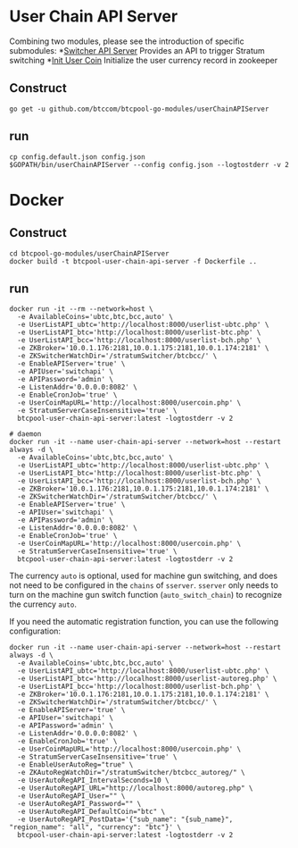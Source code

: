 # User Chain API Server
Combining two modules, please see the introduction of specific submodules:
*[Switcher API Server](switcherAPIServer/)
  Provides an API to trigger Stratum switching
*[Init User Coin](initUserCoin/)
  Initialize the user currency record in zookeeper
## Construct
```
go get -u github.com/btccom/btcpool-go-modules/userChainAPIServer
```

## run
```
cp config.default.json config.json
$GOPATH/bin/userChainAPIServer --config config.json --logtostderr -v 2
```

# Docker

## Construct
```
cd btcpool-go-modules/userChainAPIServer
docker build -t btcpool-user-chain-api-server -f Dockerfile ..
```

## run
```
docker run -it --rm --network=host \
  -e AvailableCoins='ubtc,btc,bcc,auto' \
  -e UserListAPI_ubtc='http://localhost:8000/userlist-ubtc.php' \
  -e UserListAPI_btc='http://localhost:8000/userlist-btc.php' \
  -e UserListAPI_bcc='http://localhost:8000/userlist-bch.php' \
  -e ZKBroker='10.0.1.176:2181,10.0.1.175:2181,10.0.1.174:2181' \
  -e ZKSwitcherWatchDir='/stratumSwitcher/btcbcc/' \
  -e EnableAPIServer='true' \
  -e APIUser='switchapi' \
  -e APIPassword='admin' \
  -e ListenAddr='0.0.0.0:8082' \
  -e EnableCronJob='true' \
  -e UserCoinMapURL='http://localhost:8000/usercoin.php' \
  -e StratumServerCaseInsensitive='true' \
  btcpool-user-chain-api-server:latest -logtostderr -v 2

# daemon
docker run -it --name user-chain-api-server --network=host --restart always -d \
  -e AvailableCoins='ubtc,btc,bcc,auto' \
  -e UserListAPI_ubtc='http://localhost:8000/userlist-ubtc.php' \
  -e UserListAPI_btc='http://localhost:8000/userlist-btc.php' \
  -e UserListAPI_bcc='http://localhost:8000/userlist-bch.php' \
  -e ZKBroker='10.0.1.176:2181,10.0.1.175:2181,10.0.1.174:2181' \
  -e ZKSwitcherWatchDir='/stratumSwitcher/btcbcc/' \
  -e EnableAPIServer='true' \
  -e APIUser='switchapi' \
  -e APIPassword='admin' \
  -e ListenAddr='0.0.0.0:8082' \
  -e EnableCronJob='true' \
  -e UserCoinMapURL='http://localhost:8000/usercoin.php' \
  -e StratumServerCaseInsensitive='true' \
  btcpool-user-chain-api-server:latest -logtostderr -v 2
```

The currency `auto` is optional, used for machine gun switching, and does not need to be configured in the `chains` of `sserver`. `sserver` only needs to turn on the machine gun switch function (`auto_switch_chain`) to recognize the currency `auto`.

If you need the automatic registration function, you can use the following configuration:
```
docker run -it --name user-chain-api-server --network=host --restart always -d \
  -e AvailableCoins='ubtc,btc,bcc,auto' \
  -e UserListAPI_ubtc='http://localhost:8000/userlist-ubtc.php' \
  -e UserListAPI_btc='http://localhost:8000/userlist-autoreg.php' \
  -e UserListAPI_bcc='http://localhost:8000/userlist-bch.php' \
  -e ZKBroker='10.0.1.176:2181,10.0.1.175:2181,10.0.1.174:2181' \
  -e ZKSwitcherWatchDir='/stratumSwitcher/btcbcc/' \
  -e EnableAPIServer='true' \
  -e APIUser='switchapi' \
  -e APIPassword='admin' \
  -e ListenAddr='0.0.0.0:8082' \
  -e EnableCronJob='true' \
  -e UserCoinMapURL='http://localhost:8000/usercoin.php' \
  -e StratumServerCaseInsensitive='true' \
  -e EnableUserAutoReg="true" \
  -e ZKAutoRegWatchDir="/stratumSwitcher/btcbcc_autoreg/" \
  -e UserAutoRegAPI_IntervalSeconds=10 \
  -e UserAutoRegAPI_URL="http://localhost:8000/autoreg.php" \
  -e UserAutoRegAPI_User="" \
  -e UserAutoRegAPI_Password="" \
  -e UserAutoRegAPI_DefaultCoin="btc" \
  -e UserAutoRegAPI_PostData='{"sub_name": "{sub_name}", "region_name": "all", "currency": "btc"}' \
  btcpool-user-chain-api-server:latest -logtostderr -v 2
```
